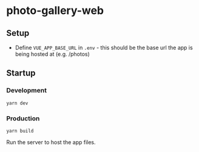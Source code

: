 # photo-gallery-web

## Setup
- Define `VUE_APP_BASE_URL` in `.env` - this should be the base url the app is being hosted at (e.g. /photos)

## Startup

### Development
`yarn dev`

### Production
`yarn build`

Run the server to host the app files.